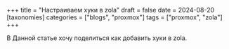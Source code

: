 +++
title = "Настраиваем хуки в zola"
draft = false
date = 2024-08-20
[taxonomies]
categories = ["blogs", "proxmox"]
tags = ["proxmox", "zola"]
+++

В Данной статье хочу поделиться как добавить хуки в zola.